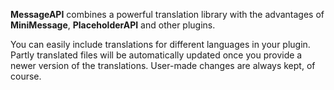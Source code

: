 **MessageAPI** combines a powerful translation library with the advantages of **MiniMessage**, **PlaceholderAPI** and other plugins.

You can easily include translations for different languages in your plugin. Partly translated files will be automatically updated
once you provide a newer version of the translations. User-made changes are always kept, of course.
